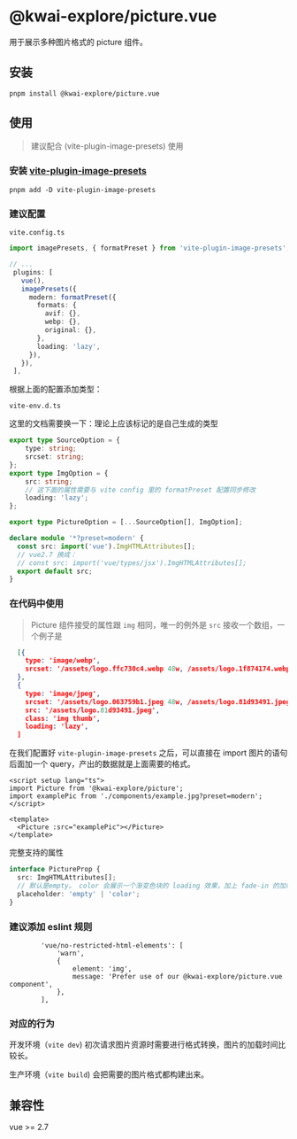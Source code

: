 # @kwai-explore/picture.vue

用于展示多种图片格式的 picture 组件。

## 安装

`pnpm install @kwai-explore/picture.vue`

## 使用

> 建议配合 (vite-plugin-image-presets) 使用

### 安装 [vite-plugin-image-presets](github.com/ElMassimo/vite-plugin-image-presets)

`pnpm add -D vite-plugin-image-presets`

### 建议配置

`vite.config.ts`

```ts
import imagePresets, { formatPreset } from 'vite-plugin-image-presets';

// ...
 plugins: [
   vue(),
   imagePresets({
     modern: formatPreset({
       formats: {
         avif: {},
         webp: {},
         original: {},
       },
       loading: 'lazy',
     }),
   }),
 ],
```

根据上面的配置添加类型：

`vite-env.d.ts`

这里的文档需要换一下：理论上应该标记的是自己生成的类型

```ts
export type SourceOption = {
    type: string;
    srcset: string;
};
export type ImgOption = {
    src: string;
    // 这下面的属性需要与 vite config 里的 formatPreset 配置同步修改
    loading: 'lazy';
};

export type PictureOption = [...SourceOption[], ImgOption];

declare module '*?preset=modern' {
  const src: import('vue').ImgHTMLAttributes[];
  // vue2.7 换成：
  // const src: import('vue/types/jsx').ImgHTMLAttributes[];
  export default src;
}
```

### 在代码中使用

> Picture 组件接受的属性跟 `img` 相同，唯一的例外是 `src` 接收一个数组，一个例子是

```json
  [{
    type: 'image/webp',
    srcset: '/assets/logo.ffc730c4.webp 48w, /assets/logo.1f874174.webp 96w',
  },
  {
    type: 'image/jpeg',
    srcset: '/assets/logo.063759b1.jpeg 48w, /assets/logo.81d93491.jpeg 96w',
    src: '/assets/logo.81d93491.jpeg',
    class: 'img thumb',
    loading: 'lazy',
  ]
```

在我们配置好 `vite-plugin-image-presets` 之后，可以直接在 import 图片的语句后面加一个 query，产出的数据就是上面需要的格式。

```vue
<script setup lang="ts">
import Picture from '@kwai-explore/picture';
import examplePic from './components/example.jpg?preset=modern';
</script>

<template>
  <Picture :src="examplePic"></Picture>
</template>
```

完整支持的属性

```ts
interface PictureProp {
  src: ImgHTMLAttributes[];
  // 默认是empty。 color 会展示一个渐变色块的 loading 效果，加上 fade-in 的加载成功的渐变效果。
  placeholder: 'empty' | 'color';
}
```

### 建议添加 eslint 规则

```
        'vue/no-restricted-html-elements': [
            'warn',
            {
                element: 'img',
                message: 'Prefer use of our @kwai-explore/picture.vue component',
            },
        ],
```

### 对应的行为

开发环境（`vite dev`) 初次请求图片资源时需要进行格式转换，图片的加载时间比较长。

生产环境（`vite build`) 会把需要的图片格式都构建出来。

## 兼容性

vue >= 2.7

